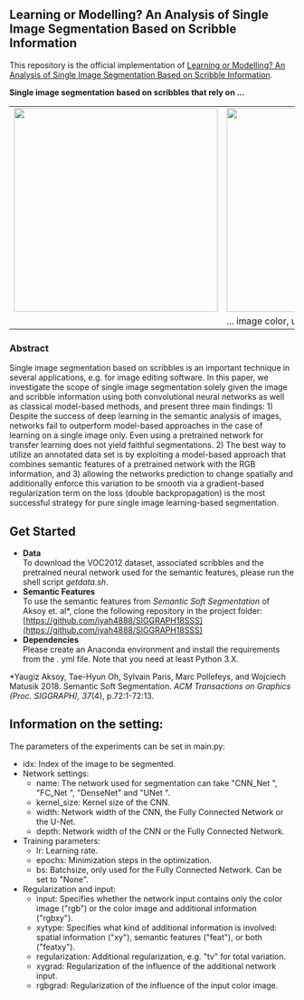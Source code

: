 ## Learning or Modelling? An Analysis of Single Image Segmentation Based on Scribble Information

This repository is the official implementation of [Learning or Modelling? An Analysis of Single Image Segmentation Based on Scribble Information](https://ieeexplore.ieee.org/abstract/document/9506185/).


**Single image segmentation based on scribbles that rely
on ...**
<table>
   <tr>
      <td><img src="https://github.com/drgHannah/Single-Image-Segmentation-Based-on-Scribble-Information/tree/main/sample-images/43-gt.png "width = 360px></td>
      <td><img src="https://github.com/drgHannah/Single-Image-Segmentation-Based-on-Scribble-Information/tree/main/sample-images/43-rgb.png "  width = 360px></td>
      <td><img src="https://github.com/drgHannah/Single-Image-Segmentation-Based-on-Scribble-Information/tree/main/sample-images/43-grad-xy-reg.png " width = 360px></td>
      <td><img src="https://github.com/drgHannah/Single-Image-Segmentation-Based-on-Scribble-Information/tree/main/sample-images/43-grad-feat-reg.png "  width = 360px></td>
  </tr>
   <tr>
      <td>  </td>
     <td>... image color, using a simple CNN</td>
      <td> ... image color and spacial information </td>
     <td>... image color and semantic information</td>
  </tr>
</table>

### Abstract
Single image segmentation based on scribbles is an important technique in several applications, e.g. for image editing software. In this paper, we investigate the scope of single image segmentation solely given the image and scribble information using both convolutional neural networks as well as classical model-based methods, and present three main findings: 1) Despite the success of deep learning in the semantic analysis of images, networks fail to outperform model-based approaches in the case of learning on a single image only. Even using a pretrained network for transfer learning does not yield faithful segmentations. 2) The best way to utilize an annotated data set is by exploiting a model-based approach that combines semantic features of a pretrained network with the RGB information, and 3) allowing the networks prediction to change spatially and additionally enforce this variation to be smooth via a gradient-based regularization term on the loss (double backpropagation) is the most successful strategy for pure single image learning-based segmentation.



## Get Started
- **Data** \
To download the VOC2012 dataset, associated scribbles and the pretrained neural network used for the  semantic features, please run the shell script *getdata.sh*.
- **Semantic Features** \
To use the semantic features from *Semantic Soft Segmentation* of Aksoy et. al\*, clone the following repository in the project folder:
[https://github.com/iyah4888/SIGGRAPH18SSS](https://github.com/iyah4888/SIGGRAPH18SSS)
- **Dependencies** \
Please create an Anaconda environment and install the requirements from the . yml file. Note that you need at least Python 3.X.

\*Yaugiz Aksoy, Tae-Hyun Oh, Sylvain Paris, Marc Pollefeys, and Wojciech Matusik 2018. Semantic Soft Segmentation. _ACM Transactions on Graphics (Proc. SIGGRAPH), 37_(4), p.72:1-72:13.

## Information on the setting:
The parameters of the experiments can be set in main.py:
- idx: Index of the image to be segmented. 
-  Network settings:
	- name: The network used for segmentation can take "CNN_Net ",  "FC_Net ",  "DenseNet" and "UNet ".
	- kernel_size: Kernel size of the CNN.
	- width: Network width of the CNN, the Fully Connected Network or the U-Net.
	- depth: Network width of the CNN or the Fully Connected Network.
- Training parameters:
	- lr: Learning rate.
	- epochs: Minimization steps in the optimization.
	- bs: Batchsize, only used for the Fully Connected Network. Can be set to "None".
- Regularization and input:
	- input: Specifies whether the network input contains only the color image ("rgb") or the color image and additional information ("rgbxy").
	- xytype: Specifies what kind of additional information is involved: spatial information ("xy"), semantic features ("feat"), or both ("featxy").
	- regularization: Additional regularization, e.g. "tv" for total variation.
	- xygrad: Regularization of the influence of the additional network input.
	- rgbgrad: Regularization of the influence of the input color image.

